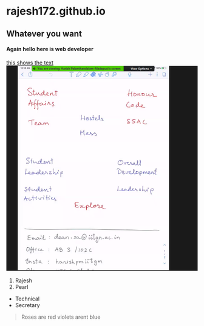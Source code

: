 # rajesh172.github.io
## Whatever you want
#### Again hello here is web developer
[this shows the text](https://www.youtube.com/watch?v=WFsAon_TWPQ)<br>
<img src = "1.jpg">
1. Rajesh
2. Pearl
* Technical
* Secretary
> Roses are red violets arent blue
